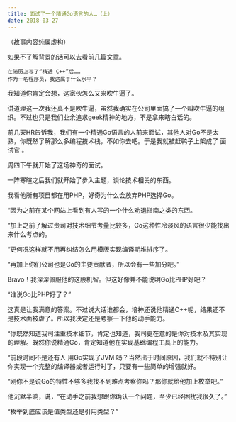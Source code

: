```yaml
---
title: 面试了一个精通Go语言的人…（上）
date: 2018-03-27
---
```


 （故事内容纯属虚构）

如果不了解背景的话可以去看前几篇文章。

    在简历上写了“精通 C++”后……
    作为一名程序员，我这属于什么水平？

我知道你肯定会想，这家伙怎么又来吹牛逼了。

讲道理这一次我还真不是吹牛逼，虽然我确实在公司里面搞了一个叫吹牛逼的组织。不过也只是我们业余追求geek精神的地方，不是拿来瞎白话的。

前几天HR告诉我，我们有一个精通Go语言的人前来面试，其他人对Go不是太熟，你既然了解那么多编程技术栈，不如你去吧。于是我就被赶鸭子上架成了 面试官 。

周四下午就开始了这场神奇的面试。

一阵寒暄之后我们就开始了步入主题，谈论技术相关的东西。

我看他所有项目都在用PHP，好奇为什么会放弃PHP选择Go。

“因为之前在某个网站上看到有人写的一个什么劝退指南之类的东西。

“加上之前了解过贵司对技术细节考量比较多，Go这种性冷淡风的语言很少能找出来什么考点的。

“更何况这样就不用再纠结怎么用模版实现编译期堆排序了。

“再加上你们公司也是Go的主要贡献者，所以会有一些加分吧。”

Bravo！我深深佩服他的这股机智。但这好像并不能说明Go比PHP好吧？

“谁说Go比PHP好了？”

这真是让我满意的答案。不过说大话谁都会，培神还说他精通C++呢，结果还不是技术面被虐了。所以我决定还是考察一下他的动手能力。

“你既然知道我司注重技术细节，肯定也知道，我司更在意的是你对技术及其实现的理解。既然你说精通Go，肯定知道他在实现基础编程工具上的能力。

“前段时间不是还有人 用Go实现了JVM 吗？当然出于时间原因，我们就不特别让你实现一个完整的编译器或者运行时了，只要有一些简单的增强就好。

“刚你不是说Go的特性不够多我找不到难点考察你吗？那你就给他加上枚举吧。”

他沉默半晌，说，“在动手之前我想跟你确认一个问题，至少已经困扰我很久了。”

“枚举到底应该是值类型还是引用类型？”